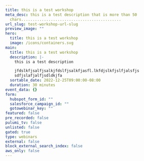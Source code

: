 ```yaml
---
title: this is a test workshop
meta_desc: this is a test description that is more than 50
  chars............................................
url_slug: test-workshop-url-slug
preview_image: ""
hero:
  title: this is a test workshop
  image: /icons/containers.svg
main:
  title: this is a test workshop
  description: |-
    this is a test description

    jfdslkfjsalfjsalkjfdslfjsalkfjasfl.lkfdjslkfjslfjalsfjs
    sdfjslafjalfjsdldkjfa
  sortable_date: 2022-12-25T09:00:00-08:00
  duration: 30 minutes
event_data: {}
form:
  hubspot_form_id: ""
  salesforce_campaign_id: ""
  gotowebinar_key: ""
featured: false
pre_recorded: false
pulumi_tv: false
unlisted: false
gated: true
type: webinars
external: false
block_external_search_index: false
aws_only: false
---
```

